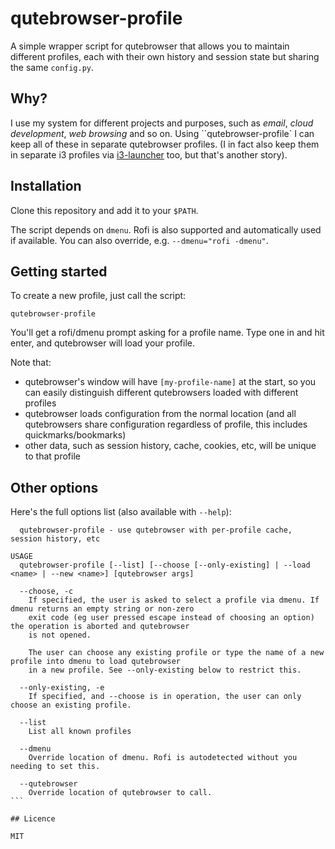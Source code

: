 # qutebrowser-profile

A simple wrapper script for qutebrowser that allows you to maintain different profiles, each with their own history and session state but sharing the same `config.py`.

## Why?

I use my system for different projects and purposes, such as *email*, *cloud development*, *web browsing* and so on. Using ``qutebrowser-profile` I can keep all of these in separate qutebrowser profiles. (I in fact also keep them in separate i3 profiles via [i3-launcher](https://github.com/jtyers/i3-launcher) too, but that's another story).

## Installation

Clone this repository and add it to your `$PATH`.

The script depends on `dmenu`. Rofi is also supported and automatically used if available. You can also override, e.g. `--dmenu="rofi -dmenu"`.

## Getting started

To create a new profile, just call the script:

`qutebrowser-profile`

You'll get a rofi/dmenu prompt asking for a profile name. Type one in and hit enter, and qutebrowser will load your profile.

Note that:
* qutebrowser's window will have `[my-profile-name]` at the start, so you can easily distinguish different qutebrowsers loaded with different profiles
* qutebrowser loads configuration from the normal location (and all qutebrowsers share configuration regardless of profile, this includes quickmarks/bookmarks)
* other data, such as session history, cache, cookies, etc, will be unique to that profile

## Other options

Here's the full options list (also available with `--help`):

````
  qutebrowser-profile - use qutebrowser with per-profile cache, session history, etc

USAGE
  qutebrowser-profile [--list] [--choose [--only-existing] | --load <name> | --new <name>] [qutebrowser args]

  --choose, -c
    If specified, the user is asked to select a profile via dmenu. If dmenu returns an empty string or non-zero 
    exit code (eg user pressed escape instead of choosing an option) the operation is aborted and qutebrowser 
    is not opened.
 
    The user can choose any existing profile or type the name of a new profile into dmenu to load qutebrowser
    in a new profile. See --only-existing below to restrict this.
 
  --only-existing, -e
    If specified, and --choose is in operation, the user can only choose an existing profile.
 
  --list
    List all known profiles
  
  --dmenu
    Override location of dmenu. Rofi is autodetected without you needing to set this.
  
  --qutebrowser
    Override location of qutebrowser to call.
```

## Licence

MIT
